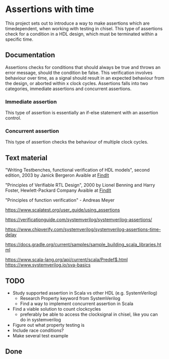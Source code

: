 # Assertions with time
This project sets out to introduce a way to make assertions which are timedependent, when working with testing in chisel. This type of assertions check for a condition in a HDL design, which must be terminated within a specific time.

## Documentation
Assertions checks for conditions that should always be true and throws an error message, should the condition be false. This verification involves behaviour over time, as a signal should result in an expected behaviour from the design, or aborted within x clock cycles.
Assertions falls into two categories, immediate assertions and concurrent assertions.

### Immediate assertion
This type of assertion is essentially an if-else statement with an assertion control.

### Concurrent assertion
This type of assertion checks the behaviour of multiple clock cycles. 

## Text material
"Writing Testbenches, functional verification of HDL models", second edition, 2003
by Janick Bergeron
Avaible at [FindIt](https://findit.dtu.dk/en/catalog/2441606068)

"Principles of Verifiable RTL Design", 2000
by Lionel Benning and Harry Foster, Hewlett-Packard Company
Avaible at [FindIt](https://findit.dtu.dk/en/catalog/2441585758)

"Principles of function verification" - Andreas Meyer

https://www.scalatest.org/user_guide/using_assertions

https://verificationguide.com/systemverilog/systemverilog-assertions/ 

https://www.chipverify.com/systemverilog/systemverilog-assertions-time-delay 

https://docs.gradle.org/current/samples/sample_building_scala_libraries.html 

https://www.scala-lang.org/api/current/scala/Predef$.html https://www.systemverilog.io/sva-basics


## TODO
- Study supported assertion in Scala vs other HDL (e.g. SystemVerilog)
  - Research Property keyword from SystemVerilog
  - Find a way to implement concurrent assertion in Scala
- Find a viable solution to count clockcycles
  - preferably be able to access the clocksignal in chisel, like you can do in systemverilog
- Figure out what property testing is 
- Include race conditions?
- Make several test example

## Done

